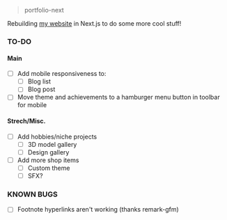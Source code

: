 > portfolio-next

Rebuilding [my website](https://jacobmoy.com) in Next.js to do some more 
cool stuff!

### TO-DO
#### Main
- [ ] Add mobile responsiveness to:
  - [ ] Blog list
  - [ ] Blog post
- [ ] Move theme and achievements to a hamburger menu button in toolbar for mobile 

#### Strech/Misc.
- [ ] Add hobbies/niche projects
  - [ ] 3D model gallery
  - [ ] Design gallery
- [ ] Add more shop items
  - [ ] Custom theme
  - [ ] SFX?

### KNOWN BUGS
- [ ] Footnote hyperlinks aren't working (thanks remark-gfm)
